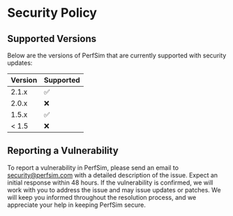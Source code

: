# Security Policy

## Supported Versions

Below are the versions of PerfSim that are currently supported with security updates:

| Version | Supported          |
| ------- | ------------------ |
| 2.1.x   | :white_check_mark: |
| 2.0.x   | :x:                |
| 1.5.x   | :white_check_mark: |
| < 1.5   | :x:                |

## Reporting a Vulnerability

To report a vulnerability in PerfSim, please send an email to security@perfsim.com with a detailed description of the issue. Expect an initial response within 48 hours. If the vulnerability is confirmed, we will work with you to address the issue and may issue updates or patches. We will keep you informed throughout the resolution process, and we appreciate your help in keeping PerfSim secure.
